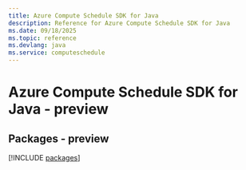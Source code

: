 ```yaml
---
title: Azure Compute Schedule SDK for Java
description: Reference for Azure Compute Schedule SDK for Java
ms.date: 09/18/2025
ms.topic: reference
ms.devlang: java
ms.service: computeschedule
---
```

# Azure Compute Schedule SDK for Java - preview
## Packages - preview
[!INCLUDE [packages](compute-schedule-index.md)]